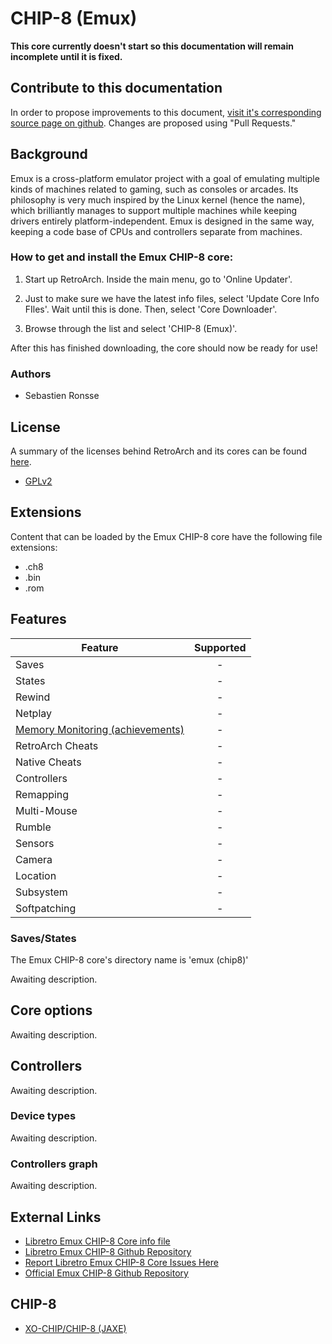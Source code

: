# CHIP-8 (Emux)

**This core currently doesn't start so this documentation will remain incomplete until it is fixed.**

## Contribute to this documentation

In order to propose improvements to this document, [visit it's corresponding source page on github](https://github.com/libretro/docs/tree/master/docs/library/emux_chip8.md). Changes are proposed using "Pull Requests."

## Background

Emux is a cross-platform emulator project with a goal of emulating multiple kinds of machines related to gaming, such as consoles or arcades. Its philosophy is very much inspired by the Linux kernel (hence the name), which brilliantly manages to support multiple machines while keeping drivers entirely platform-independent. Emux is designed in the same way, keeping a code base of CPUs and controllers separate from machines.

### How to get and install the Emux CHIP-8 core:

1. Start up RetroArch. Inside the main menu, go to 'Online Updater'.

2. Just to make sure we have the latest info files, select 'Update Core Info FIles'. Wait until this is done. Then, select 'Core Downloader'.

3. Browse through the list and select 'CHIP-8 (Emux)'.

After this has finished downloading, the core should now be ready for use!

### Authors

- Sebastien Ronsse

## License

A summary of the licenses behind RetroArch and its cores can be found [here](../development/licenses.md).

- [GPLv2](https://github.com/libretro/emux/blob/master/COPYING)

## Extensions

Content that can be loaded by the Emux CHIP-8 core have the following file extensions:

- .ch8
- .bin
- .rom

## Features

| Feature           | Supported |
|-------------------|:---------:|
| Saves             | -         |
| States            | -         |
| Rewind            | -         |
| Netplay           | -         |
| [Memory Monitoring (achievements)](../guides/memorymonitoring.md) | -         |
| RetroArch Cheats  | -         |
| Native Cheats     | -         |
| Controllers       | -         |
| Remapping         | -         |
| Multi-Mouse       | -         |
| Rumble            | -         |
| Sensors           | -         |
| Camera            | -         |
| Location          | -         |
| Subsystem         | -         |
| Softpatching      | -         |

### Saves/States

The Emux CHIP-8 core's directory name is 'emux (chip8)'

Awaiting description.

## Core options

Awaiting description.

## Controllers

Awaiting description.

### Device types

Awaiting description.

### Controllers graph

Awaiting description.

## External Links

- [Libretro Emux CHIP-8 Core info file](https://github.com/libretro/libretro-super/blob/master/dist/info/emux_chip8_libretro.info)
- [Libretro Emux CHIP-8 Github Repository](https://github.com/libretro/emux)
- [Report Libretro Emux CHIP-8 Core Issues Here](https://github.com/libretro/libretro-meta/issues)
- [Official Emux CHIP-8 Github Repository](https://github.com/sronsse/emux)

## CHIP-8

- [XO-CHIP/CHIP-8 (JAXE)](jaxe.md)